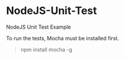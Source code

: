 # NodeJS-Unit-Test
NodeJS Unit Test Example

To run the tests, Mocha must be installed first.

> npm install mocha -g
